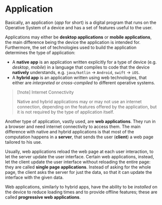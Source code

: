 # Application

Basically, an application (*app* for short) is a digital program that runs on the Operative System of a device and has a set of features useful to the user.

Applications may either be **desktop applications** or **mobile applications**, the main difference being the device the application is intended for. Furthermore, the set of technologies used to build the application determines the type of application:

- A **native app** is an application written explicitly for a type of device (e.g. *desktop*, *mobile*) in a language that compiles to code that the device **natively** understands, e.g. `java/kotlin` -> `Android`, `swift` -> `iOS`.
- A **hybrid app** is an application written using web technologies, that either are *interpreted* or *cross-compiled* to different operative systems. 

> [!note] Internet Connectivity
> 
> Native and hybrid applications may or may not use an internet connection, depending on the features offered by the application, but it is not required by the type of application itself.

Another type of application, vastly used, are **web applications**. They run in a browser and need internet connectivity to access them. The main difference with native and hybrid applications is that most of the computation happens in a **server**, that sends the user (**client**) a web page tailored to his use.

Usually, web applications reload the web page at each user interaction, to let the server update the user interface. Certain web applications, instead, let the client update the user interface without reloading the entire page: they are called **single page applications**. Instead of asking for the whole page, the client asks the server for just the data, so that it can update the interface with the given data.

Web applications, similarly to hybrid apps, have the ability to be *installed* on the device to reduce loading times and to provide offline features; these are called **progressive web applications**.